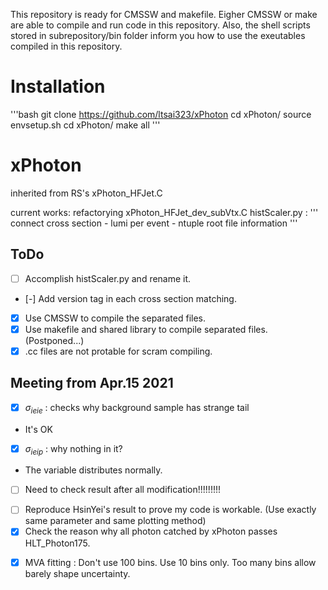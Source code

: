 This repository is ready for CMSSW and makefile. Eigher CMSSW or make are able to compile and run code in this repository.
Also, the shell scripts stored in subrepository/bin folder inform you how to use the exeutables compiled in this repository.

# Installation
'''bash
git clone https://github.com/ltsai323/xPhoton
cd xPhoton/
source envsetup.sh
cd xPhoton/
make all
'''

# xPhoton
inherited from RS's xPhoton_HFJet.C


current works:
refactorying xPhoton_HFJet_dev_subVtx.C
histScaler.py : 
'''
  connect cross section - lumi per event - ntuple root file information 
'''

## ToDo 
- [ ] Accomplish histScaler.py and rename it.
- [-] Add version tag in each cross section matching.
- [x] Use CMSSW to compile the separated files.
- [x] Use makefile and shared library to compile separated files. (Postponed...)
- [x] .cc files are not protable for scram compiling.
## Meeting from Apr.15 2021 ##
- [x] $\sigma_{ieie}$ : checks why background sample has strange tail
* It's OK
- [x] $\sigma_{ieip}$ : why nothing in it?
* The variable distributes normally.
- [ ] Need to check result after all modification!!!!!!!!!
* [ ] Reproduce HsinYei's result to prove my code is workable. (Use exactly same parameter and same plotting method)
* [x] Check the reason why all photon catched by xPhoton passes HLT_Photon175.
- [x] MVA fitting : Don't use 100 bins. Use 10 bins only. Too many bins allow barely shape uncertainty.
